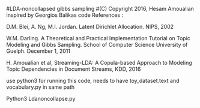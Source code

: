 #LDA-noncollapsed gibbs sampling
#(C) Copyright 2016, Hesam Amoualian inspired by Georgios Balikas code
References :

D.M. Blei, A. Ng, M.I. Jordan. Latent Dirichlet Allocation. NIPS, 2002

W.M. Darling. A Theoretical and Practical Implementation Tutorial on Topic Modeling and Gibbs Sampling. School of Computer Science University of Guelph. December 1, 2011

H. Amoualian et al, Streaming-LDA: A Copula-based Approach to Modeling Topic Dependencies in Document Streams, KDD, 2016

use python3 for running this code,
needs to have toy_dataset.text and vocabulary.py in same path

Python3 Ldanoncollapse.py